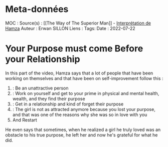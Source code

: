 # Meta-données

MOC : 
Source(s) : [[The Way of The Superior Man]] - [Interprétation de Hamza](https://www.youtube.com/watch?v=xBR3aWKY9rQ&t=12s)
Auteur : Erwan SILLON
Liens : 
Tags:
Date : 2022-07-22

# Your Purpose must come Before your Relationship

In this part of the video, Hamza says that a lot of people that have been working on themselves and that have been on self-improvement follow this :

1) : Be an unattractive person
2) : Work on yourself and get to your prime in physical and mental health, wealth, and they find their purpose
3) : Get in a relationship and kind of forget their purpose
4) : The girl is not as attracted anymore because you lost your purpose, and that was one of the reasons why she was so in love with you
5) And Restart

He even says that sometimes, when he realized a girl he truly loved was an obstacle to his true purpose, he left her and now he's grateful for what he did.